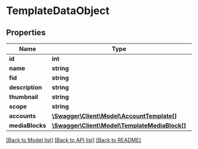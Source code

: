 # TemplateDataObject

## Properties
Name | Type | Description | Notes
------------ | ------------- | ------------- | -------------
**id** | **int** |  | 
**name** | **string** |  | 
**fid** | **string** |  | [optional] 
**description** | **string** |  | [optional] 
**thumbnail** | **string** |  | [optional] 
**scope** | **string** |  | [optional] 
**accounts** | [**\Swagger\Client\Model\AccountTemplate[]**](AccountTemplate.md) |  | [optional] 
**mediaBlocks** | [**\Swagger\Client\Model\TemplateMediaBlock[]**](TemplateMediaBlock.md) |  | [optional] 

[[Back to Model list]](../README.md#documentation-for-models) [[Back to API list]](../README.md#documentation-for-api-endpoints) [[Back to README]](../README.md)


